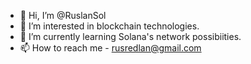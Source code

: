 - 👋 Hi, I’m @RuslanSol
- 👀 I’m interested in blockchain technologies.
- 🌱 I’m currently learning Solana's network possibiities.
- 📫 How to reach me - rusredlan@gmail.com

<!---
RuslanSol/RuslanSol is a ✨ special ✨ repository because its `README.md` (this file) appears on your GitHub profile.
You can click the Preview link to take a look at your changes.
--->
